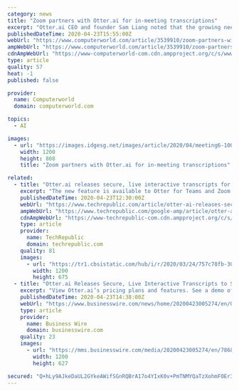 ```yaml
---
category: news
title: "Zoom partners with Otter.ai for in-meeting transcriptions"
excerpt: "Otter.ai CEO and founder Sam Liang noted that the growing need for virtual meetings because ... Become a Microsoft Office 365 administrator in record time with this quick start course from PluralSight.] Those integrations are important, said Zeus Kerravala, principal analyst at ZK Research. “For Zoom, it's valuable because, although they ..."
publishedDateTime: 2020-04-23T15:55:00Z
webUrl: "https://www.computerworld.com/article/3539910/zoom-partners-with-otterai-for-in-meeting-transcriptions.html"
ampWebUrl: "https://www.computerworld.com/article/3539910/zoom-partners-with-otterai-for-in-meeting-transcriptions.amp.html"
cdnAmpWebUrl: "https://www-computerworld-com.cdn.ampproject.org/c/s/www.computerworld.com/article/3539910/zoom-partners-with-otterai-for-in-meeting-transcriptions.amp.html"
type: article
quality: 57
heat: -1
published: false

provider:
  name: Computerworld
  domain: computerworld.com

topics:
  - AI

images:
  - url: "https://images.idgesg.net/images/article/2020/04/meeting6-100837792-large.jpg"
    width: 1200
    height: 808
    title: "Zoom partners with Otter.ai for in-meeting transcriptions"

related:
  - title: "Otter.ai releases secure, live interactive transcripts for collaboration platforms"
    excerpt: "The new feature is available to Otter for Teams and Zoom subscribers with additional video collaboration integrations planned. Voice transcription company Otter.ai has rolled out a new Live Video Meeting Notes feature, which enables participants to open a secure, live interactive transcript directly from a video conference, or after a meeting ..."
    publishedDateTime: 2020-04-23T12:30:00Z
    webUrl: "https://www.techrepublic.com/article/otter-ai-releases-secure-live-interactive-transcripts-for-collaboration-platforms/"
    ampWebUrl: "https://www.techrepublic.com/google-amp/article/otter-ai-releases-secure-live-interactive-transcripts-for-collaboration-platforms/"
    cdnAmpWebUrl: "https://www-techrepublic-com.cdn.ampproject.org/c/s/www.techrepublic.com/google-amp/article/otter-ai-releases-secure-live-interactive-transcripts-for-collaboration-platforms/"
    type: article
    provider:
      name: TechRepublic
      domain: techrepublic.com
    quality: 81
    images:
      - url: "https://tr1.cbsistatic.com/hub/i/r/2020/03/24/757c78fb-3099-49b8-8845-3ab72d4964d8/thumbnail/1200x675/1cdb1f301471faa092025ad26e671b30/zoom.jpg"
        width: 1200
        height: 675
  - title: "Otter.ai Releases Secure, Live Interactive Transcripts to Support Remote Work and Distance Learning"
    excerpt: "View Otter.ai’s pricing plans and features. See a demo of Otter.ai Live Video Meeting Notes for Zoom, check out the Quick Start Guide, or sign up here for Otter for Teams. Otter.ai creates award-winning technologies and products that make valuable information from voice conversations instantly accessible and actionable. The Otter Voice ..."
    publishedDateTime: 2020-04-23T14:38:00Z
    webUrl: "https://www.businesswire.com/news/home/20200423005274/en/Otter.ai-Releases-Secure-Live-Interactive-Transcripts-Support"
    type: article
    provider:
      name: Business Wire
      domain: businesswire.com
    quality: 23
    images:
      - url: "https://mms.businesswire.com/media/20200423005274/en/786895/23/4347043_Otter_Zoom_logo.jpg"
        width: 1200
        height: 627

secured: "Q+hLy9AJkeDaUL2GYkeAWifSGnRQBrA17o4YIxK0v+PmTNMYQaTzXohmFOEr37tBp3yFGKUGN62sWmG0UEaxWcMQ3WcGpFY0aAErWAGGWvjELF4CLs7pMqgFX3OYa6hxMmmr8Z9uaRk3S0s1WJPX6FHbQYG5FBi5zd03dW2KAA9HiZXYUuirbYSqZuCrkmYXP7D0JtLF8YmSLIChkpYHIXqaMP9ToQ3tooIr8Or8r05po7dwuyWPJhsLnRWjDOk2feDdtcL0DGgwtPwKNte1oL7KIZuDqr13b6N+pktEzloG7YpNM8N/RljHjDJ9mZTi;oW9LyCR5kiPUKxgI2Xg0kw=="
---
```


